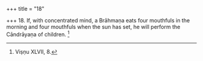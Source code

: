 +++
title = "18"

+++
18. If, with concentrated mind, a Brāhmaṇa eats four mouthfuls in the morning and four mouthfuls when the sun has set, he will perform the Cāndrāyaṇa of children. [^15] 


[^15]:  Viṣṇu XLVII, 8.
